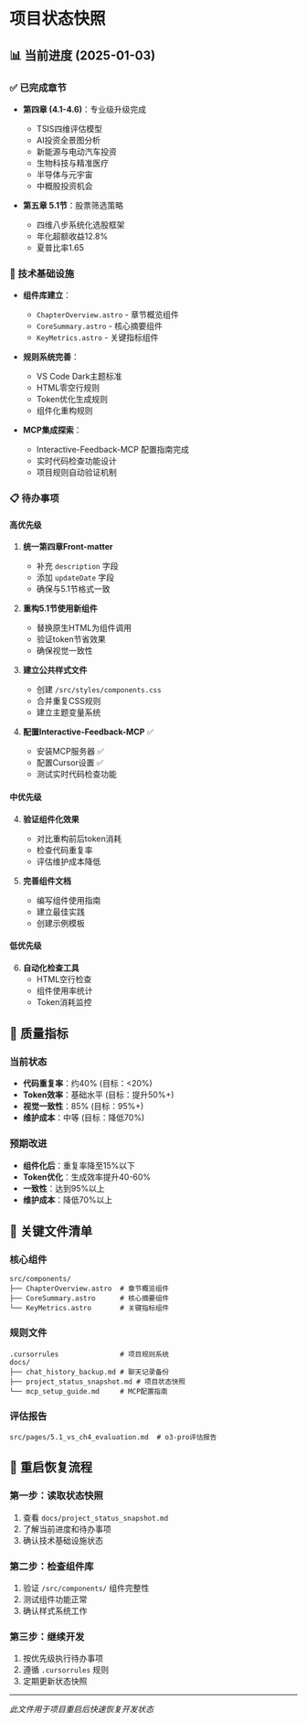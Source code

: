 # 项目状态快照

## 📊 当前进度 (2025-01-03)

### ✅ 已完成章节
- **第四章 (4.1-4.6)**：专业级升级完成
  - TSIS四维评估模型
  - AI投资全景图分析
  - 新能源与电动汽车投资
  - 生物科技与精准医疗
  - 半导体与元宇宙
  - 中概股投资机会

- **第五章 5.1节**：股票筛选策略
  - 四维八步系统化选股框架
  - 年化超额收益12.8%
  - 夏普比率1.65

### 🔧 技术基础设施
- **组件库建立**：
  - `ChapterOverview.astro` - 章节概览组件
  - `CoreSummary.astro` - 核心摘要组件
  - `KeyMetrics.astro` - 关键指标组件

- **规则系统完善**：
  - VS Code Dark主题标准
  - HTML零空行规则
  - Token优化生成规则
  - 组件化重构规则

- **MCP集成探索**：
  - Interactive-Feedback-MCP 配置指南完成
  - 实时代码检查功能设计
  - 项目规则自动验证机制

### 📋 待办事项

#### 高优先级
1. **统一第四章Front-matter**
   - 补充 `description` 字段
   - 添加 `updateDate` 字段
   - 确保与5.1节格式一致

2. **重构5.1节使用新组件**
   - 替换原生HTML为组件调用
   - 验证token节省效果
   - 确保视觉一致性

3. **建立公共样式文件**
   - 创建 `/src/styles/components.css`
   - 合并重复CSS规则
   - 建立主题变量系统

4. **配置Interactive-Feedback-MCP** ✅
   - 安装MCP服务器 ✅
   - 配置Cursor设置 ✅
   - 测试实时代码检查功能

#### 中优先级
4. **验证组件化效果**
   - 对比重构前后token消耗
   - 检查代码重复率
   - 评估维护成本降低

5. **完善组件文档**
   - 编写组件使用指南
   - 建立最佳实践
   - 创建示例模板

#### 低优先级
6. **自动化检查工具**
   - HTML空行检查
   - 组件使用率统计
   - Token消耗监控

## 🎯 质量指标

### 当前状态
- **代码重复率**：约40% (目标：<20%)
- **Token效率**：基础水平 (目标：提升50%+)
- **视觉一致性**：85% (目标：95%+)
- **维护成本**：中等 (目标：降低70%)

### 预期改进
- **组件化后**：重复率降至15%以下
- **Token优化**：生成效率提升40-60%
- **一致性**：达到95%以上
- **维护成本**：降低70%以上

## 📁 关键文件清单

### 核心组件
```
src/components/
├── ChapterOverview.astro  # 章节概览组件
├── CoreSummary.astro      # 核心摘要组件
└── KeyMetrics.astro       # 关键指标组件
```

### 规则文件
```
.cursorrules               # 项目规则系统
docs/
├── chat_history_backup.md # 聊天记录备份
├── project_status_snapshot.md # 项目状态快照
└── mcp_setup_guide.md     # MCP配置指南
```

### 评估报告
```
src/pages/5.1_vs_ch4_evaluation.md  # o3-pro评估报告
```

## 🔄 重启恢复流程

### 第一步：读取状态快照
1. 查看 `docs/project_status_snapshot.md`
2. 了解当前进度和待办事项
3. 确认技术基础设施状态

### 第二步：检查组件库
1. 验证 `/src/components/` 组件完整性
2. 测试组件功能正常
3. 确认样式系统工作

### 第三步：继续开发
1. 按优先级执行待办事项
2. 遵循 `.cursorrules` 规则
3. 定期更新状态快照

---
*此文件用于项目重启后快速恢复开发状态* 



